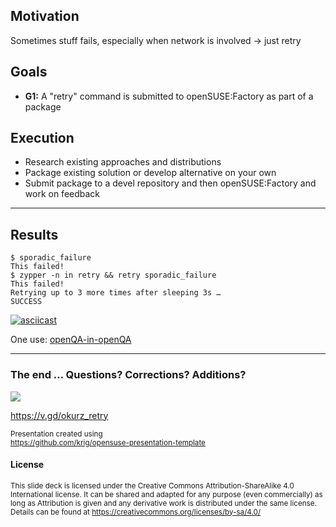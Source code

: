 ## Motivation
Sometimes stuff fails, especially when network is involved -> just retry

## Goals
* **G1:** A "retry" command is submitted to openSUSE:Factory as part of a package

## Execution
* Research existing approaches and distributions
* Package existing solution or develop alternative on your own
* Submit package to a devel repository and then openSUSE:Factory and work on feedback

---

## Results

```
$ sporadic_failure
This failed!
$ zypper -n in retry && retry sporadic_failure
This failed!
Retrying up to 3 more times after sleeping 3s …
SUCCESS
```

[![asciicast](https://asciinema.org/a/qoD8FL5QLBeevojHO4yPxm7qa.svg)](https://asciinema.org/a/qoD8FL5QLBeevojHO4yPxm7qa)

One use: [openQA-in-openQA](https://github.com/os-autoinst/os-autoinst-distri-openQA/pull/92/files)

---

### The end … Questions? Corrections? Additions?

<p><img src="img/chameleon.svg" style="max-height:300px;"></p>

https://v.gd/okurz_retry

<small>
Presentation created using <br><a href="https://github.com/krig/opensuse-presentation-template">https://github.com/krig/opensuse-presentation-template</a>
</small>

#### License
<small>
This slide deck is licensed under the Creative Commons Attribution-ShareAlike 4.0 International license.
It can be shared and adapted for any purpose (even commercially) as long as Attribution is given and any derivative work is distributed under the same license. Details can be found at <a href="https://creativecommons.org/licenses/by-sa/4.0/">https://creativecommons.org/licenses/by-sa/4.0/</a>
</small>
